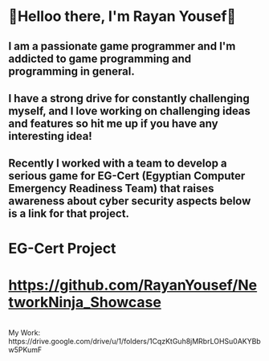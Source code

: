  

# 👋Helloo there, I'm Rayan Yousef👋

## I am a passionate game programmer and I'm addicted to game programming and programming in general. <br/>
## I have a strong drive for constantly challenging myself, and I love working on challenging ideas and features so hit me up if you have any interesting idea!
## Recently I worked with a team to develop a serious game for EG-Cert (Egyptian Computer Emergency Readiness Team) that raises awareness about cyber security aspects below is a link for that project.
# EG-Cert Project <br/>
# https://github.com/RayanYousef/NetworkNinja_Showcase
<br/>
My Work: <br />
https://drive.google.com/drive/u/1/folders/1CqzKtGuh8jMRbrLOHSu0AKYBbw5PKumF


